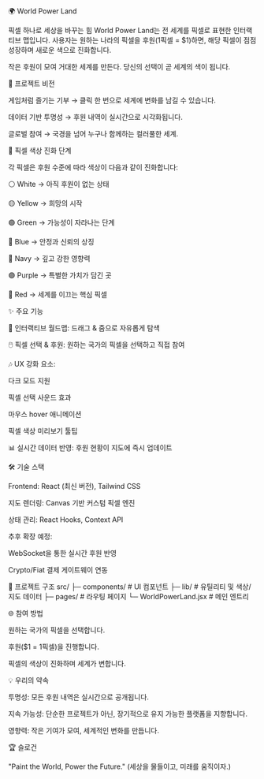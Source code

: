 🌍 World Power Land

픽셀 하나로 세상을 바꾸는 힘
World Power Land는 전 세계를 픽셀로 표현한 인터랙티브 맵입니다.
사용자는 원하는 나라의 픽셀을 후원(1픽셀 = $1)하면, 해당 픽셀이 점점 성장하며 새로운 색으로 진화합니다.

작은 후원이 모여 거대한 세계를 만든다.
당신의 선택이 곧 세계의 색이 됩니다.

🚀 프로젝트 비전

게임처럼 즐기는 기부 → 클릭 한 번으로 세계에 변화를 남길 수 있습니다.

데이터 기반 투명성 → 후원 내역이 실시간으로 시각화됩니다.

글로벌 참여 → 국경을 넘어 누구나 함께하는 컬러풀한 세계.

🎨 픽셀 색상 진화 단계

각 픽셀은 후원 수준에 따라 색상이 다음과 같이 진화합니다:

⚪ White → 아직 후원이 없는 상태

🟡 Yellow → 희망의 시작

🟢 Green → 가능성이 자라나는 단계

🔵 Blue → 안정과 신뢰의 상징

🔷 Navy → 깊고 강한 영향력

🟣 Purple → 특별한 가치가 담긴 곳

🔴 Red → 세계를 이끄는 핵심 픽셀

✨ 주요 기능

📍 인터랙티브 월드맵: 드래그 & 줌으로 자유롭게 탐색

🖱️ 픽셀 선택 & 후원: 원하는 국가의 픽셀을 선택하고 직접 참여

🎶 UX 강화 요소:

다크 모드 지원

픽셀 선택 사운드 효과

마우스 hover 애니메이션

픽셀 색상 미리보기 툴팁

📊 실시간 데이터 반영: 후원 현황이 지도에 즉시 업데이트

🛠️ 기술 스택

Frontend: React (최신 버전), Tailwind CSS

지도 렌더링: Canvas 기반 커스텀 픽셀 엔진

상태 관리: React Hooks, Context API

추후 확장 예정:

WebSocket을 통한 실시간 후원 반영

Crypto/Fiat 결제 게이트웨이 연동

📌 프로젝트 구조
src/
 ├─ components/   # UI 컴포넌트
 ├─ lib/          # 유틸리티 및 색상/지도 데이터
 ├─ pages/        # 라우팅 페이지
 └─ WorldPowerLand.jsx  # 메인 엔트리

🌐 참여 방법

원하는 국가의 픽셀을 선택합니다.

후원($1 = 1픽셀)을 진행합니다.

픽셀의 색상이 진화하며 세계가 변합니다.

💡 우리의 약속

투명성: 모든 후원 내역은 실시간으로 공개됩니다.

지속 가능성: 단순한 프로젝트가 아닌, 장기적으로 유지 가능한 플랫폼을 지향합니다.

영향력: 작은 기여가 모여, 세계적인 변화를 만듭니다.

🏆 슬로건

"Paint the World, Power the Future."
(세상을 물들이고, 미래를 움직이자.)
